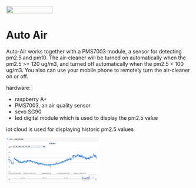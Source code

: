 <img src="../../img/auto-air.gif" width=50% height=50% />

# Auto Air
Auto-Air works together with a PMS7003 module, a sensor for detecting pm2.5 and pm10. The air-cleaner will be turned on automatically when the pm2.5 >= 120 ug/m3, and turned off automatically when the pm2.5 < 100 ug/m3. You also can use your mobile phone to remotely turn the air-cleaner on or off.

hardware:
- raspberry A+
- PMS7003, an air quality sensor
- sevo SG90
- led digital module which is used to display the pm2.5 value

iot cloud is used for displaying historic pm2.5 values

<img src="../../img/pm25-vis.jpg" width=50% height=50% />